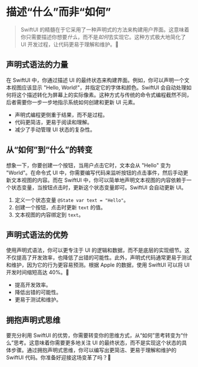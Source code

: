﻿# 描述“什么”而非“如何”

> SwiftUI 的精髓在于它采用了一种声明式的方法来构建用户界面。这意味着你只需要描述你想要*什么*，而不是*如何*去实现它。这种方式极大地简化了 UI 开发过程，让代码更易于理解和维护。🎉

## 声明式语法的力量

在 SwiftUI 中，你通过描述 UI 的最终状态来构建界面。例如，你可以声明一个文本视图应该显示 "Hello, World!"，并指定它的字体和颜色。SwiftUI 会自动处理如何将这个描述转化为屏幕上的实际像素。这种方式与传统的命令式编程截然不同，后者需要你一步一步地指示系统如何创建和更新 UI 元素。

*   声明式编程更侧重于结果，而不是过程。
*   代码更简洁，更易于阅读和理解。
*   减少了手动管理 UI 状态的复杂性。

## 从“如何”到“什么”的转变

想象一下，你要创建一个按钮，当用户点击它时，文本会从 "Hello" 变为 "World"。在命令式 UI 中，你需要编写代码来监听按钮的点击事件，然后手动更新文本视图的内容。而在 SwiftUI 中，你可以简单地声明文本视图的内容依赖于一个状态变量，当按钮点击时，更新这个状态变量即可。SwiftUI 会自动更新 UI。

1.  定义一个状态变量 `@State var text = "Hello"`。
2.  创建一个按钮，点击时更新 `text` 的值。
3.  文本视图的内容绑定到 `text`。

## 声明式语法的优势

使用声明式语法，你可以更专注于 UI 的逻辑和数据，而不是底层的实现细节。这不仅提高了开发效率，也降低了出错的可能性。此外，声明式代码通常更易于测试和维护，因为它的行为更容易预测。根据 Apple 的数据，使用 SwiftUI 可以将 UI 开发时间缩短高达 40%。🚀

*   提高开发效率。
*   降低出错的可能性。
*   更易于测试和维护。

## 拥抱声明式思维

要充分利用 SwiftUI 的优势，你需要转变你的思维方式，从“如何”思考转变为“什么”思考。这意味着你需要更多地关注 UI 的最终状态，而不是实现这个状态的具体步骤。通过拥抱声明式思维，你可以编写出更简洁、更易于理解和维护的 SwiftUI 代码。你准备好迎接这场变革了吗？💪


